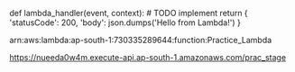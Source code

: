 
def lambda_handler(event, context):
    # TODO implement
    return {
        'statusCode': 200,
        'body': json.dumps('Hello from Lambda!')
    }


arn:aws:lambda:ap-south-1:730335289644:function:Practice_Lambda

https://nueeda0w4m.execute-api.ap-south-1.amazonaws.com/prac_stage